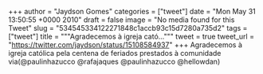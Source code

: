 
+++
author = "Jaydson Gomes"
categories = ["tweet"]
date = "Mon May 31 13:50:55 +0000 2010"
draft = false
image = "No media found for this Tweet"
slug = "534545334122271848c1accb93c15d7280a735d2"
tags = ["tweet"]
title = """Agradecemos à igreja cató..."""
tweet = true
tweet_url = "https://twitter.com/jaydson/status/15108584937"
+++
Agradecemos à igreja católica pela centena de feriados prestados à comunidade via(@paulinhazucco @rafajaques @paulinhazucco @hellowdan)
